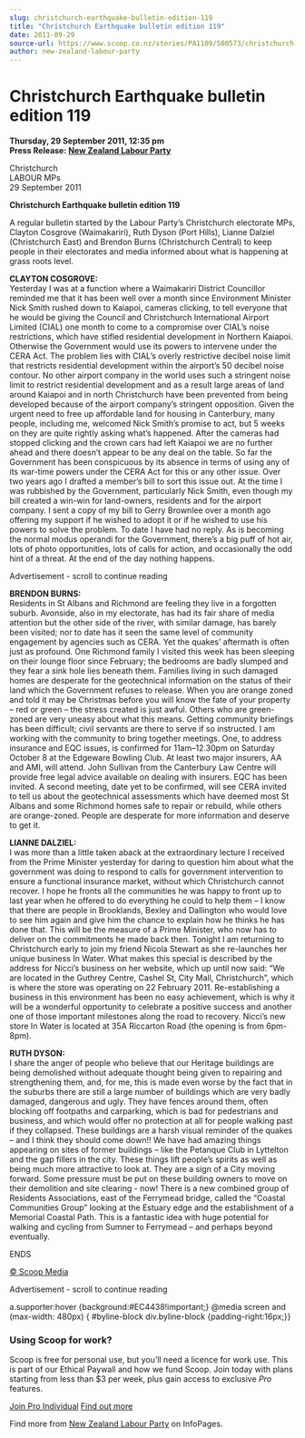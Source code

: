 ```yaml
---
slug: christchurch-earthquake-bulletin-edition-119
title: "Christchurch Earthquake bulletin edition 119"
date: 2011-09-29
source-url: https://www.scoop.co.nz/stories/PA1109/S00573/christchurch-earthquake-bulletin-edition-119.htm
author: new-zealand-labour-party
---
```

Christchurch Earthquake bulletin edition 119
============================================

**Thursday, 29 September 2011, 12:35 pm**  
**Press Release: [New Zealand Labour Party](https://info.scoop.co.nz/New_Zealand_Labour_Party)**

Christchurch  
LABOUR MPs  
29 September 2011

**Christchurch Earthquake bulletin edition 119**

A regular bulletin started by the Labour Party’s Christchurch electorate MPs, Clayton Cosgrove (Waimakariri), Ruth Dyson (Port Hills), Lianne Dalziel (Christchurch East) and Brendon Burns (Christchurch Central) to keep people in their electorates and media informed about what is happening at grass roots level.

**CLAYTON COSGROVE:**  
Yesterday I was at a function where a Waimakariri District Councillor reminded me that it has been well over a month since Environment Minister Nick Smith rushed down to Kaiapoi, cameras clicking, to tell everyone that he would be giving the Council and Christchurch International Airport Limited (CIAL) one month to come to a compromise over CIAL’s noise restrictions, which have stifled residential development in Northern Kaiapoi. Otherwise the Government would use its powers to intervene under the CERA Act. The problem lies with CIAL’s overly restrictive decibel noise limit that restricts residential development within the airport’s 50 decibel noise contour. No other airport company in the world uses such a stringent noise limit to restrict residential development and as a result large areas of land around Kaiapoi and in north Christchurch have been prevented from being developed because of the airport company’s stringent opposition. Given the urgent need to free up affordable land for housing in Canterbury, many people, including me, welcomed Nick Smith’s promise to act, but 5 weeks on they are quite rightly asking what’s happened. After the cameras had stopped clicking and the crown cars had left Kaiapoi we are no further ahead and there doesn’t appear to be any deal on the table. So far the Government has been conspicuous by its absence in terms of using any of its war-time powers under the CERA Act for this or any other issue. Over two years ago I drafted a member’s bill to sort this issue out. At the time I was rubbished by the Government, particularly Nick Smith, even though my bill created a win-win for land-owners, residents and for the airport company. I sent a copy of my bill to Gerry Brownlee over a month ago offering my support if he wished to adopt it or if he wished to use his powers to solve the problem. To date I have had no reply. As is becoming the normal modus operandi for the Government, there’s a big puff of hot air, lots of photo opportunities, lots of calls for action, and occasionally the odd hint of a threat. At the end of the day nothing happens.

Advertisement - scroll to continue reading





**BRENDON BURNS:**  
Residents in St Albans and Richmond are feeling they live in a forgotten suburb. Avonside, also in my electorate, has had its fair share of media attention but the other side of the river, with similar damage, has barely been visited; nor to date has it seen the same level of community engagement by agencies such as CERA. Yet the quakes’ aftermath is often just as profound. One Richmond family I visited this week has been sleeping on their lounge floor since February; the bedrooms are badly slumped and they fear a sink hole lies beneath them. Families living in such damaged homes are desperate for the geotechnical information on the status of their land which the Government refuses to release. When you are orange zoned and told it may be Christmas before you will know the fate of your property – red or green – the stress created is just awful. Others who are green-zoned are very uneasy about what this means. Getting community briefings has been difficult; civil servants are there to serve if so instructed. I am working with the community to bring together meetings. One, to address insurance and EQC issues, is confirmed for 11am–12.30pm on Saturday October 8 at the Edgeware Bowling Club. At least two major insurers, AA and AMI, will attend. John Sullivan from the Canterbury Law Centre will provide free legal advice available on dealing with insurers. EQC has been invited. A second meeting, date yet to be confirmed, will see CERA invited to tell us about the geotechnical assessments which have deemed most St Albans and some Richmond homes safe to repair or rebuild, while others are orange-zoned. People are desperate for more information and deserve to get it.

**LIANNE DALZIEL:**  
I was more than a little taken aback at the extraordinary lecture I received from the Prime Minister yesterday for daring to question him about what the government was doing to respond to calls for government intervention to ensure a functional insurance market, without which Christchurch cannot recover. I hope he fronts all the communities he was happy to front up to last year when he offered to do everything he could to help them – I know that there are people in Brooklands, Bexley and Dallington who would love to see him again and give him the chance to explain how he thinks he has done that. This will be the measure of a Prime Minister, who now has to deliver on the commitments he made back then. Tonight I am returning to Christchurch early to join my friend Nicola Stewart as she re-launches her unique business In Water. What makes this special is described by the address for Nicci’s business on her website, which up until now said: “We are located in the Guthrey Centre, Cashel St, City Mall, Christchurch”, which is where the store was operating on 22 February 2011. Re-establishing a business in this environment has been no easy achievement, which is why it will be a wonderful opportunity to celebrate a positive success and another one of those important milestones along the road to recovery. Nicci’s new store In Water is located at 35A Riccarton Road (the opening is from 6pm-8pm).

**RUTH DYSON:**  
I share the anger of people who believe that our Heritage buildings are being demolished without adequate thought being given to repairing and strengthening them, and, for me, this is made even worse by the fact that in the suburbs there are still a large number of buildings which are very badly damaged, dangerous and ugly. They have fences around them, often blocking off footpaths and carparking, which is bad for pedestrians and business, and which would offer no protection at all for people walking past if they collapsed. These buildings are a harsh visual reminder of the quakes – and I think they should come down!! We have had amazing things appearing on sites of former buildings – like the Petanque Club in Lyttelton and the gap fillers in the city. These things lift people’s spirits as well as being much more attractive to look at. They are a sign of a City moving forward. Some pressure must be put on these building owners to move on their demolition and site clearing - now! There is a new combined group of Residents Associations, east of the Ferrymead bridge, called the “Coastal Communities Group” looking at the Estuary edge and the establishment of a Memorial Coastal Path. This is a fantastic idea with huge potential for walking and cycling from Sumner to Ferrymead – and perhaps beyond eventually.

ENDS  

[© Scoop Media](http://www.scoop.co.nz/about/terms.html)  

Advertisement - scroll to continue reading



a.supporter:hover {background:#EC4438!important;} @media screen and (max-width: 480px) { #byline-block div.byline-block {padding-right:16px;}}

### Using Scoop for work?

Scoop is free for personal use, but you’ll need a licence for work use. This is part of our Ethical Paywall and how we fund Scoop. Join today with plans starting from less than $3 per week, plus gain access to exclusive _Pro_ features.  
  
[Join Pro Individual](https://pro.scoop.co.nz/Individual/?from=ProIn24) [Find out more](https://pro.scoop.co.nz/using-scoop-for-work/?from=ProIn24)

Find more from [New Zealand Labour Party](https://info.scoop.co.nz/New_Zealand_Labour_Party) on InfoPages.